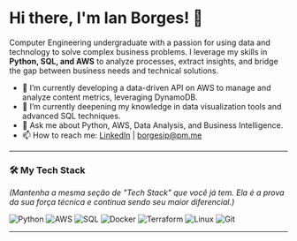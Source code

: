 # Hi there, I'm Ian Borges! 👋

Computer Engineering undergraduate with a passion for using data and technology to solve complex business problems. I leverage my skills in **Python, SQL, and AWS** to analyze processes, extract insights, and bridge the gap between business needs and technical solutions.

- 🔭 I’m currently developing a data-driven API on AWS to manage and analyze content metrics, leveraging DynamoDB.
- 🌱 I’m currently deepening my knowledge in data visualization tools and advanced SQL techniques.
- 💬 Ask me about Python, AWS, Data Analysis, and Business Intelligence.
- 📫 How to reach me: [LinkedIn](https://linkedin.com/in/borgesip) | borgesip@pm.me

---

### 🛠️ My Tech Stack

*(Mantenha a mesma seção de "Tech Stack" que você já tem. Ela é a prova da sua força técnica e continua sendo seu maior diferencial.)*

![Python](https://img.shields.io/badge/Python-3776AB?style=for-the-badge&logo=python&logoColor=white)
![AWS](https://img.shields.io/badge/AWS-232F3E?style=for-the-badge&logo=amazon-aws&logoColor=white)
![SQL](https://img.shields.io/badge/PostgreSQL-4169E1?style=for-the-badge&logo=postgresql&logoColor=white)
![Docker](https://img.shields.io/badge/Docker-2496ED?style=for-the-badge&logo=docker&logoColor=white)
![Terraform](https://img.shields.io/badge/Terraform-7B42BC?style=for-the-badge&logo=terraform&logoColor=white)
![Linux](https://img.shields.io/badge/Linux-FCC624?style=for-the-badge&logo=linux&logoColor=black)
![Git](https://img.shields.io/badge/Git-F05032?style=for-the-badge&logo=git&logoColor=white)

---
